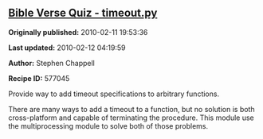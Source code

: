 ## [Bible Verse Quiz - timeout.py](https://code.activestate.com/recipes/577045-bible-verse-quiz-timeoutpy)

**Originally published:** 2010-02-11 19:53:36

**Last updated:** 2010-02-12 04:19:59

**Author:** Stephen Chappell

**Recipe ID:** 577045

Provide way to add timeout specifications to arbitrary functions.

There are many ways to add a timeout to a function, but no solution
is both cross-platform and capable of terminating the procedure. This
module use the multiprocessing module to solve both of those problems.
